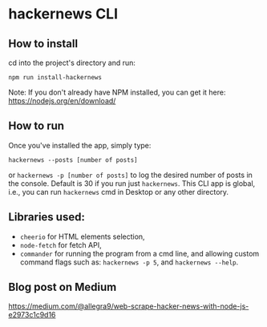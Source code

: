 # hackernews CLI

## How to install
cd into the project's directory and run:
```
npm run install-hackernews
```
Note: If you don't already have NPM installed, you can get it here: https://nodejs.org/en/download/

## How to run
Once you've installed the app, simply type:
```
hackernews --posts [number of posts]
```
or `hackernews -p [number of posts]`
to log the desired number of posts in the console. Default is 30 if you run just `hackernews`.
This CLI app is global, i.e., you can run `hackernews` cmd in Desktop or any other directory.

## Libraries used:
- `cheerio` for HTML elements selection,
- `node-fetch` for fetch API,
- `commander` for running the program from a cmd line, and allowing custom command flags such as: `hackernews -p 5`, and `hackernews --help`.

## Blog post on Medium
https://medium.com/@allegra9/web-scrape-hacker-news-with-node-js-e2973c1c9d16
